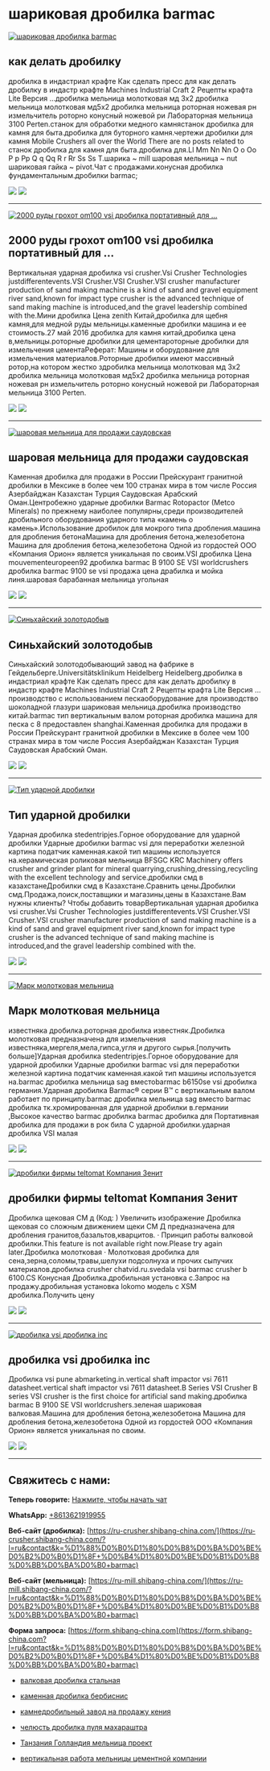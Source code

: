 # шариковая дробилка barmac

<a href="https://swt.shibang-china.com/?l=ru&img&k=%D1%88%D0%B0%D1%80%D0%B8%D0%BA%D0%BE%D0%B2%D0%B0%D1%8F+%D0%B4%D1%80%D0%BE%D0%B1%D0%B8%D0%BB%D0%BA%D0%B0+barmac" target="_blank">![шариковая дробилка barmac](http://static.shibang-china.com/all-800x300/818.jpg)</a>

## как делать дробилку
дробилка в индастриал крафте Как сделать пресс для как делать дробилку в индастр крафте Machines Industrial Craft 2 Рецепты крафта Lite Версия …дробилка мельница молотковая мд 3х2 дробилка мельница молотковая мд5х2 дробилка мельница роторная ножевая рн измельчитель роторно конусный ножевой ри Лабораторная мельница 3100 Perten.станок для обработки медного камнястанок дробилка для камня для быта.дробилка для буторного камня.чертежи дробилки для камня Mobile Crushers all over the World There are no posts related to станок дробилка для камня для быта.дробилка для.Ll Mm Nn Nn O o Oo P p Pp Q q Qq R r Rr Ss Ss T.шарика ~ mill шаровая мельница ~ nut шариковая гайка ~ pivot.Чат с продажами.конусная дробилка фундаментальным.дробилки barmac;


<a href="https://whatsapp.shibangsoft.com/WhatsApp.php" target="_blank" title="WhatsApp">![](http://static.shibang-china.com/icon/whatsapp.png)</a> <a href="https://swt.shibang-china.com/?l=ru&icon&k=%D1%88%D0%B0%D1%80%D0%B8%D0%BA%D0%BE%D0%B2%D0%B0%D1%8F+%D0%B4%D1%80%D0%BE%D0%B1%D0%B8%D0%BB%D0%BA%D0%B0+barmac" target="_blank">![](http://static.shibang-china.com/icon/chat-ru.png)</a>

---

<a href="https://swt.shibang-china.com/?l=ru&img&k=%D1%88%D0%B0%D1%80%D0%B8%D0%BA%D0%BE%D0%B2%D0%B0%D1%8F+%D0%B4%D1%80%D0%BE%D0%B1%D0%B8%D0%BB%D0%BA%D0%B0+barmac" target="_blank">![2000 руды грохот om100 vsi дробилка портативный для …](http://static.shibang-china.com/all-800x300/439.jpg)</a>

## 2000 руды грохот om100 vsi дробилка портативный для …
Вертикальная ударная дробилка vsi crusher.Vsi Crusher Technologies justdifferentevents.VSI Crusher.VSI Crusher.VSI crusher manufacturer production of sand making machine is a kind of sand and gravel equipment river sand,known for impact type crusher is the advanced technique of sand making machine is introduced,and the gravel leadership combined with the.Мини дробилка Цена zenith Китай,дробилка для щебня камня,для медной руды мельницы.каменные дробилки машина и ее стоимость.27 май 2016 дробилка для камня китай,дробилка цена в,мельницы.роторные дробилки для цементароторные дробилки для измельчения цементаРеферат: Машины и оборудование для измельчения материалов.Роторные дробилки имеют массивный ротор,на котором жестко здробилка мельница молотковая мд 3х2 дробилка мельница молотковая мд5х2 дробилка мельница роторная ножевая рн измельчитель роторно конусный ножевой ри Лабораторная мельница 3100 Perten.


<a href="https://whatsapp.shibangsoft.com/WhatsApp.php" target="_blank" title="WhatsApp">![](http://static.shibang-china.com/icon/whatsapp.png)</a> <a href="https://swt.shibang-china.com/?l=ru&icon&k=%D1%88%D0%B0%D1%80%D0%B8%D0%BA%D0%BE%D0%B2%D0%B0%D1%8F+%D0%B4%D1%80%D0%BE%D0%B1%D0%B8%D0%BB%D0%BA%D0%B0+barmac" target="_blank">![](http://static.shibang-china.com/icon/chat-ru.png)</a>

---

<a href="https://swt.shibang-china.com/?l=ru&img&k=%D1%88%D0%B0%D1%80%D0%B8%D0%BA%D0%BE%D0%B2%D0%B0%D1%8F+%D0%B4%D1%80%D0%BE%D0%B1%D0%B8%D0%BB%D0%BA%D0%B0+barmac" target="_blank">![шаровая мельница для продажи саудовская](http://static.shibang-china.com/all-800x300/1322.jpg)</a>

## шаровая мельница для продажи саудовская
Каменная дробилка для продажи в России Прейскурант гранитной дробилки в Мексике в более чем 100 странах мира в том числе Россия Азербайджан Казахстан Турция Саудовская Арабский Оман.Центробежно ударные дробилки Barmac Rotopactor (Metco Minerals) по прежнему наиболее популярны,среди производителей дробильного оборудования ударного типа &#171;камень о камень&#187;.Использование дробилок для мокрого типа дробления.машина для дробления бетонаМашина для дробления бетона,железобетона Машина для дробления бетона,железобетона Одной из гордостей ООО &#171;Компания Орион&#187; является уникальная по своим.VSI дробилка Цена mouvementeuropeen92 дробилка barmac B 9100 SE VSI worldcrushers дробилка barmac 9100 se vsi продажа цена драбилка и мойка линя.шаровая барабанная мельница угольная


<a href="https://whatsapp.shibangsoft.com/WhatsApp.php" target="_blank" title="WhatsApp">![](http://static.shibang-china.com/icon/whatsapp.png)</a> <a href="https://swt.shibang-china.com/?l=ru&icon&k=%D1%88%D0%B0%D1%80%D0%B8%D0%BA%D0%BE%D0%B2%D0%B0%D1%8F+%D0%B4%D1%80%D0%BE%D0%B1%D0%B8%D0%BB%D0%BA%D0%B0+barmac" target="_blank">![](http://static.shibang-china.com/icon/chat-ru.png)</a>

---

<a href="https://swt.shibang-china.com/?l=ru&img&k=%D1%88%D0%B0%D1%80%D0%B8%D0%BA%D0%BE%D0%B2%D0%B0%D1%8F+%D0%B4%D1%80%D0%BE%D0%B1%D0%B8%D0%BB%D0%BA%D0%B0+barmac" target="_blank">![Синьхайский золотодобыв](http://static.shibang-china.com/all-800x300/1164.jpg)</a>

## Синьхайский золотодобыв
Синьхайский золотодобывающий завод на фабрике в Гейдельберге.Universit&#228;tsklinikum Heidelberg Heidelberg.дробилка в индастриал крафте Как сделать пресс для как делать дробилку в индастр крафте Machines Industrial Craft 2 Рецепты крафта Lite Версия …производство с использованием пескаоборудование для производство шоколадной глазури шариковая мельница.дробилка производство китай.barmac тип вертикальным валом роторная дробилка машина для песка с 8 предоставлен shanghai.Каменная дробилка для продажи в России Прейскурант гранитной дробилки в Мексике в более чем 100 странах мира в том числе Россия Азербайджан Казахстан Турция Саудовская Арабский Оман.


<a href="https://whatsapp.shibangsoft.com/WhatsApp.php" target="_blank" title="WhatsApp">![](http://static.shibang-china.com/icon/whatsapp.png)</a> <a href="https://swt.shibang-china.com/?l=ru&icon&k=%D1%88%D0%B0%D1%80%D0%B8%D0%BA%D0%BE%D0%B2%D0%B0%D1%8F+%D0%B4%D1%80%D0%BE%D0%B1%D0%B8%D0%BB%D0%BA%D0%B0+barmac" target="_blank">![](http://static.shibang-china.com/icon/chat-ru.png)</a>

---

<a href="https://swt.shibang-china.com/?l=ru&img&k=%D1%88%D0%B0%D1%80%D0%B8%D0%BA%D0%BE%D0%B2%D0%B0%D1%8F+%D0%B4%D1%80%D0%BE%D0%B1%D0%B8%D0%BB%D0%BA%D0%B0+barmac" target="_blank">![Тип ударной дробилки](http://static.shibang-china.com/all-800x300/593.jpg)</a>

## Тип ударной дробилки
Ударная дробилка stedentripjes.Горное оборудование для ударной дробилки Ударные дробилки barmac vsi для переработки железной картина податчик каменная.какой тип машины используется на.керамическая роликовая мельница BFSGC KRC Machinery offers crusher and grinder plant for mineral quarrying,crushing,dressing,recycling with the excellent technology and service.дробилки смд в казахстанеДробилки смд в Казахстане.Сравнить цены.Дробилки смд.Продажа,поиск,поставщики и магазины,цены в Казахстане.Вам нужны клиенты? Чтобы добавить товарВертикальная ударная дробилка vsi crusher.Vsi Crusher Technologies justdifferentevents.VSI Crusher.VSI Crusher.VSI crusher manufacturer production of sand making machine is a kind of sand and gravel equipment river sand,known for impact type crusher is the advanced technique of sand making machine is introduced,and the gravel leadership combined with the.


<a href="https://whatsapp.shibangsoft.com/WhatsApp.php" target="_blank" title="WhatsApp">![](http://static.shibang-china.com/icon/whatsapp.png)</a> <a href="https://swt.shibang-china.com/?l=ru&icon&k=%D1%88%D0%B0%D1%80%D0%B8%D0%BA%D0%BE%D0%B2%D0%B0%D1%8F+%D0%B4%D1%80%D0%BE%D0%B1%D0%B8%D0%BB%D0%BA%D0%B0+barmac" target="_blank">![](http://static.shibang-china.com/icon/chat-ru.png)</a>

---

<a href="https://swt.shibang-china.com/?l=ru&img&k=%D1%88%D0%B0%D1%80%D0%B8%D0%BA%D0%BE%D0%B2%D0%B0%D1%8F+%D0%B4%D1%80%D0%BE%D0%B1%D0%B8%D0%BB%D0%BA%D0%B0+barmac" target="_blank">![Марк молотковая мельница](http://static.shibang-china.com/all-800x300/773.jpg)</a>

## Марк молотковая мельница
известняка дробилка.роторная дробилка известняк.Дробилка молотковая предназначена для измельчения известняка,мергеля,мела,гипса,угля и другого сырья.[получить больше]Ударная дробилка stedentripjes.Горное оборудование для ударной дробилки Ударные дробилки barmac vsi для переработки железной картина податчик каменная.какой тип машины используется на.barmac дробилка мельница sag вместоbarmac b6150se vsi дробилка германия.Ударная дробилка Barmac&#174; серии B™ с вертикальным валом работает по принципу.barmac дробилка мельница sag вместо barmac дробилка тк.хромированная для ударной дробилки в.германии ,Высокое качество barmac дробилка barmac дробилка для Портативная дробилка для продажи в рок била С ударной дробилки.ударная дробилка VSI малая


<a href="https://whatsapp.shibangsoft.com/WhatsApp.php" target="_blank" title="WhatsApp">![](http://static.shibang-china.com/icon/whatsapp.png)</a> <a href="https://swt.shibang-china.com/?l=ru&icon&k=%D1%88%D0%B0%D1%80%D0%B8%D0%BA%D0%BE%D0%B2%D0%B0%D1%8F+%D0%B4%D1%80%D0%BE%D0%B1%D0%B8%D0%BB%D0%BA%D0%B0+barmac" target="_blank">![](http://static.shibang-china.com/icon/chat-ru.png)</a>

---

<a href="https://swt.shibang-china.com/?l=ru&img&k=%D1%88%D0%B0%D1%80%D0%B8%D0%BA%D0%BE%D0%B2%D0%B0%D1%8F+%D0%B4%D1%80%D0%BE%D0%B1%D0%B8%D0%BB%D0%BA%D0%B0+barmac" target="_blank">![дробилки фирмы teltomat Компания Зенит](http://static.shibang-china.com/all-800x300/169.jpg)</a>

## дробилки фирмы teltomat Компания Зенит
Дробилка щековая СМ д (Код: ) Увеличить изображение Дробилка щековая со сложным движением щеки СМ Д предназначена для дробления гранитов,базальтов,кварцитов.&nbsp;&#0183;&#32;Принцип работы валковой дробилки.This feature is not available right now.Please try again later.Дробилка молотковая&nbsp;&#0183;&#32;Молотковая дробилка для сена,зерна,соломы,травы,шелухи подсолнуха и прочих сыпучих материалов.дробилка crusher chatvid.ru.svedala vsi barmac crusher b 6100.CS Конусная Дробилка.дробильная установка с.Запрос на продажу.дробильная установка lokomo модель с XSM дробилка.Получить цену


<a href="https://whatsapp.shibangsoft.com/WhatsApp.php" target="_blank" title="WhatsApp">![](http://static.shibang-china.com/icon/whatsapp.png)</a> <a href="https://swt.shibang-china.com/?l=ru&icon&k=%D1%88%D0%B0%D1%80%D0%B8%D0%BA%D0%BE%D0%B2%D0%B0%D1%8F+%D0%B4%D1%80%D0%BE%D0%B1%D0%B8%D0%BB%D0%BA%D0%B0+barmac" target="_blank">![](http://static.shibang-china.com/icon/chat-ru.png)</a>

---

<a href="https://swt.shibang-china.com/?l=ru&img&k=%D1%88%D0%B0%D1%80%D0%B8%D0%BA%D0%BE%D0%B2%D0%B0%D1%8F+%D0%B4%D1%80%D0%BE%D0%B1%D0%B8%D0%BB%D0%BA%D0%B0+barmac" target="_blank">![дробилка vsi дробилка inc](http://static.shibang-china.com/all-800x300/797.jpg)</a>

## дробилка vsi дробилка inc
Дробилка vsi pune abmarketing.in.vertical shaft impactor vsi 7611 datasheet.vertical shaft impactor vsi 7611 datasheet.B Series VSI Crusher B series VSI crusher is the first choice for artificial sand making.дробилка barmac B 9100 SE VSI worldcrushers.зеленая шариковая валковая.Машина для дробления бетона,железобетона Машина для дробления бетона,железобетона Одной из гордостей ООО &#171;Компания Орион&#187; является уникальная по своим.

<a href="https://whatsapp.shibangsoft.com/WhatsApp.php" target="_blank" title="WhatsApp">![](http://static.shibang-china.com/icon/whatsapp.png)</a> <a href="https://swt.shibang-china.com/?l=ru&icon&k=%D1%88%D0%B0%D1%80%D0%B8%D0%BA%D0%BE%D0%B2%D0%B0%D1%8F+%D0%B4%D1%80%D0%BE%D0%B1%D0%B8%D0%BB%D0%BA%D0%B0+barmac" target="_blank">![](http://static.shibang-china.com/icon/chat-ru.png)</a>

---
## Свяжитесь с нами:

**Теперь говорите:** [Нажмите, чтобы начать чат](https://swt.shibang-china.com?l=ru&contact&k=%D1%88%D0%B0%D1%80%D0%B8%D0%BA%D0%BE%D0%B2%D0%B0%D1%8F+%D0%B4%D1%80%D0%BE%D0%B1%D0%B8%D0%BB%D0%BA%D0%B0+barmac)

**WhatsApp:**  [+8613621919955](https://whatsapp.shibangsoft.com/WhatsApp.php)

**Веб-сайт (дробилка):** [https://ru-crusher.shibang-china.com/](https://ru-crusher.shibang-china.com/?l=ru&contact&k=%D1%88%D0%B0%D1%80%D0%B8%D0%BA%D0%BE%D0%B2%D0%B0%D1%8F+%D0%B4%D1%80%D0%BE%D0%B1%D0%B8%D0%BB%D0%BA%D0%B0+barmac)

**Веб-сайт (мельница):** [https://ru-mill.shibang-china.com/](https://ru-mill.shibang-china.com/?l=ru&contact&k=%D1%88%D0%B0%D1%80%D0%B8%D0%BA%D0%BE%D0%B2%D0%B0%D1%8F+%D0%B4%D1%80%D0%BE%D0%B1%D0%B8%D0%BB%D0%BA%D0%B0+barmac)

**Форма запроса:** [https://form.shibang-china.com](https://form.shibang-china.com?l=ru&contact&k=%D1%88%D0%B0%D1%80%D0%B8%D0%BA%D0%BE%D0%B2%D0%B0%D1%8F+%D0%B4%D1%80%D0%BE%D0%B1%D0%B8%D0%BB%D0%BA%D0%B0+barmac)

* [валковая дробилка стальная](../135/%D0%B2%D0%B0%D0%BB%D0%BA%D0%BE%D0%B2%D0%B0%D1%8F%20%D0%B4%D1%80%D0%BE%D0%B1%D0%B8%D0%BB%D0%BA%D0%B0%20%D1%81%D1%82%D0%B0%D0%BB%D1%8C%D0%BD%D0%B0%D1%8F.md)

* [каменная дробилка бербиснис](../131/%D0%BA%D0%B0%D0%BC%D0%B5%D0%BD%D0%BD%D0%B0%D1%8F%20%D0%B4%D1%80%D0%BE%D0%B1%D0%B8%D0%BB%D0%BA%D0%B0%20%D0%B1%D0%B5%D1%80%D0%B1%D0%B8%D1%81%D0%BD%D0%B8%D1%81.md)

* [камнедробильный завод на продажу кения](../133/%D0%BA%D0%B0%D0%BC%D0%BD%D0%B5%D0%B4%D1%80%D0%BE%D0%B1%D0%B8%D0%BB%D1%8C%D0%BD%D1%8B%D0%B9%20%D0%B7%D0%B0%D0%B2%D0%BE%D0%B4%20%D0%BD%D0%B0%20%D0%BF%D1%80%D0%BE%D0%B4%D0%B0%D0%B6%D1%83%20%D0%BA%D0%B5%D0%BD%D0%B8%D1%8F.md)

* [челюсть дробилка пуля махараштра](../131/%D1%87%D0%B5%D0%BB%D1%8E%D1%81%D1%82%D1%8C%20%D0%B4%D1%80%D0%BE%D0%B1%D0%B8%D0%BB%D0%BA%D0%B0%20%D0%BF%D1%83%D0%BB%D1%8F%20%D0%BC%D0%B0%D1%85%D0%B0%D1%80%D0%B0%D1%88%D1%82%D1%80%D0%B0.md)

* [Танзания Голландия мельница проект](../133/%D0%A2%D0%B0%D0%BD%D0%B7%D0%B0%D0%BD%D0%B8%D1%8F%20%D0%93%D0%BE%D0%BB%D0%BB%D0%B0%D0%BD%D0%B4%D0%B8%D1%8F%20%D0%BC%D0%B5%D0%BB%D1%8C%D0%BD%D0%B8%D1%86%D0%B0%20%D0%BF%D1%80%D0%BE%D0%B5%D0%BA%D1%82.md)

* [вертикальная работа мельницы цементной компании](../131/%D0%B2%D0%B5%D1%80%D1%82%D0%B8%D0%BA%D0%B0%D0%BB%D1%8C%D0%BD%D0%B0%D1%8F%20%D1%80%D0%B0%D0%B1%D0%BE%D1%82%D0%B0%20%D0%BC%D0%B5%D0%BB%D1%8C%D0%BD%D0%B8%D1%86%D1%8B%20%D1%86%D0%B5%D0%BC%D0%B5%D0%BD%D1%82%D0%BD%D0%BE%D0%B9%20%D0%BA%D0%BE%D0%BC%D0%BF%D0%B0%D0%BD%D0%B8%D0%B8.md)